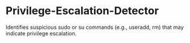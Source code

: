 # Privilege-Escalation-Detector
Identifies suspicious sudo or su commands (e.g., useradd, rm) that may indicate privilege escalation.
